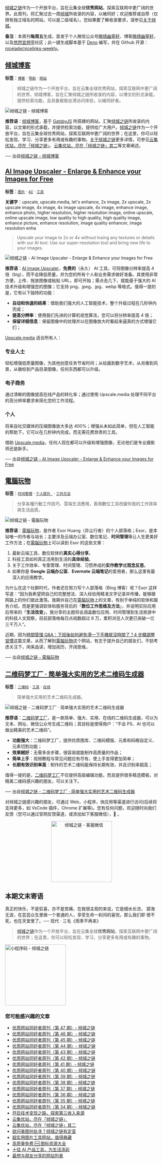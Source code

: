 [倾城之链](https://nicelinks.site/?utm_source=weekly)作为一个开放平台，旨在云集全球**优秀网站**，探索互联网中更广阔的世界。此周刊，将汇聚过去一周[倾城](https://nicelinks.site/?utm_source=weekly)所收录的内容，以飨同好；欢迎推荐或自荐（仅限有独立域名的网站，可以是二级域名）。您如果要了解收录要求，请参见[关于倾城](https://nicelinks.site/about?utm_source=weekly)。

**备注**：本周刊**每周五**生成，首发于个人微信公众号[晚晴幽草轩](https://mp.weixin.qq.com/mp/appmsgalbum?__biz=MzI5MDIwMzM2Mg==&action=getalbum&album_id=1530765143352082433&scene=173&from_msgid=2650641087&from_itemidx=1&count=3#wechat_redirect)、博客[晚晴幽草轩](https://www.jeffjade.com)，以及[悠然宜想亭](https://forum.lovejade.cn/)社区；此一键生成脚本基于 [Deno](https://nicelinks.site/post/602d30aad099ff5688618591) 编写，并在 Github 开源：[nicejade/nicelinks-weekly](https://github.com/nicejade/nicelinks-weekly)。

## [倾城博客](https://nicelinks.site/post/61e03d6773f9dd1533f83415)

**标签**：[`博客`](https://nicelinks.site/tags/博客) · [`导航`](https://nicelinks.site/tags/导航) · [`网站`](https://nicelinks.site/tags/网站)

> 倾城之链作为一个开放平台，旨在云集全球优秀网站，探索互联网中更广阔的世界。倾城博客，旨在汇聚倾城之链所收录的内容，以博文的形式承载，提供检索功能，且具备极致丝滑访问体验，以飨同好者。

![倾城之链 - 倾城博客](https://oss.nicelinks.site/blog.nicelinks.site.png?x-oss-process=style/png2jpg)

**推荐语**：[倾城博客](https://nicelinks.site/redirect?url=https://blog.nicelinks.site/)，基于 [GatsbyJS](https://nicelinks.site/redirect?url=https://www.gatsbyjs.org/) 所搭建的网站，汇聚[倾城之链](https://nicelinks.site/)所收录的内容，以文章的形式承载，并提供检索功能，提供给广大用户。[倾城之链](https://nicelinks.site/)作为一个开放平台，旨在云集全球优秀网站，探索互联网中更广阔的世界；在这里，你可以轻松发现、学习、分享更多有用或有趣的事物。[关于倾城之链](https://nicelinks.site/about)更多详情，可参见[云集优站，尽在「倾城之链」](https://jeffjade.com/2017/12/31/136-talk-about-nicelinks-site/)、[云集优站，尽在「倾城之链」其二](https://www.jeffjade.com/2018/12/23/146-talk-about-nice-links/)等文章阐述。

── 出自[倾城之链 - 倾城博客](https://nicelinks.site/post/61e03d6773f9dd1533f83415)

## [AI Image Upscaler - Enlarge & Enhance your Images for Free](https://nicelinks.site/post/61e0132273f9dd1533f83413)

**标签**：[`图片`](https://nicelinks.site/tags/图片) · [`AI`](https://nicelinks.site/tags/AI) · [`工具`](https://nicelinks.site/tags/工具)

**关键字**：upscale, upscale.media, let's enhance, 2x image, 2x upscale, 2x upscale image, 4x image, 4x image upscale, 4x image, enhance image, enhance photo, higher resolution, higher resolution image, online upscale, online upscale image, low quality to high quality, high quality image, enhance picture, enhance resolution, image quality enhancer, image resolution enha

> Upscale your image to 2x or 4x without losing any textures or details with our AI tool. Use our super-resolution tool and bring new life to your images.

![倾城之链 - AI Image Upscaler - Enlarge & Enhance your Images for Free](https://oss.nicelinks.site/www.upscale.media.png?x-oss-process=style/png2jpg)

**推荐语**：[AI Image Upscaler](https://nicelinks.site/redirect?url=https://www.upscale.media/)，**免费的**（永久） AI 工具，可将图像分辨率提高 4 倍（big），而不会降低质量，并为您的所有个人和业务需求做好准备。其使用非常方便，上传、拖放图像或粘贴 URL，即可开始；需点击几下，就能基于强大的 AI 技术升级和增强您的图像；它支持 png、jpeg、jpg、webp 等格式。值得一提的是，它有以下独特的功能：

- **自动和快速的结果**：借助我们强大的人工智能技术，整个升级过程在几秒钟内完成；
- **提高分辨率**：使用我们先进的计算机视觉算法，您可以将分辨率提高 4 倍；
- **保留详细信息**：保留图像中的纹理并以在图像放大时看起来逼真的方式增强它们；

[Upscale.media](https://nicelinks.site/redirect?url=https://www.upscale.media/) 适合所有人：

### 专业人士

轻松增强低质量图像，为其他创意任务节省时间；从绘画到数字艺术，从肖像到风景，从徽标到产品目录图像，任何东西都可以升级。

### 电子商务

通过清晰的图像提高在线产品的转化率；通过使用 Upscale.media 处理不同平台的高分辨率要求来简化您的工作流程。

### 个人

将来自社交媒体的压缩图像放大多达 400%；增强从未如此简单，但在人工智能的帮助下，它可以在几秒钟内完成，而无需花费昂贵的工具。

借助 [Upscale.media](https://nicelinks.site/redirect?url=https://www.upscale.media/)，任何人现在都可以升级和增强图像，无论他们是专业摄影师还是新手。

── 出自[倾城之链 - AI Image Upscaler - Enlarge & Enhance your Images for Free](https://nicelinks.site/post/61e0132273f9dd1533f83413)

## [電腦玩物](https://nicelinks.site/post/61e003c973f9dd1533f83411)

**标签**：[`时间管理`](https://nicelinks.site/tags/时间管理) · [`个人提升 `](https://nicelinks.site/tags/个人提升) · [`工作方法`](https://nicelinks.site/tags/工作方法)

> 分享各種行動工作技巧、雲端生活應用，善用數位工具改變你我的工作效率與生活品質。

![倾城之链 - 電腦玩物](https://oss.nicelinks.site/www.playpcesor.com.png?x-oss-process=style/png2jpg)

**推荐语**：[電腦玩物](https://nicelinks.site/redirect?url=https://www.playpcesor.com/)，是作者 Esor Huang（异尘行者）的个人部落格；Esor，是本站唯一的作者与站长；主要涉及云端办公室、数位笔记、**时间管理**等让人生更美好工作方法；在[電腦玩物](https://nicelinks.site/redirect?url=https://www.playpcesor.com/)上可以读到 Esor 的这些文章：

1. 最新云端工具、数位软体的**真实心得分享**。
2. 科技工具如何真正活用到生活的**具体经验**。
3. 关于工作效率、专案管理、时间管理、习惯养成的**实作教学**或**观念反思**。
4. 如果你是 **Google 云端办公室**、**Evernote 云端笔记**的爱用者，那么这里有最深入的应用教学。

为什么在这个社群时代，作者还在努力写个人部落格（Blog 博客）呢？Esor 这样写道：“因为我希望把自己的完整想法、深入经验用精准文字记录并传播，能够跟网路上的你们彼此激荡。我期许自己在[電腦玩物](https://nicelinks.site/redirect?url=https://www.playpcesor.com/)上的文章，有别于单纯的软体和服务介绍，而是更强调软体和服务背后的「**数位工作思维及方法**」，并说明实际应用后带来的「**生活改变**」，我分享的主题将会涵盖数位应用、时间管理到生活旅游中的科技人文观察，目前部落格每日点阅数超过 8 万，累积浏览人次更已突破一亿三千万人“。

近期，因为[時間管理 Q&A：下班後如何避免滑一下手機就沒時間了？4 步驟調整習慣](https://nicelinks.site/redirect?url=https://www.playpcesor.com/2022/01/q.html)这篇文章，从而了解到[電腦玩物](https://nicelinks.site/redirect?url=https://www.playpcesor.com/)这个网站，有志于提升自己的朋友们，不妨考虑关注下，闲来品读，增加阅历，开阔思维。

── 出自[倾城之链 - 電腦玩物](https://nicelinks.site/post/61e003c973f9dd1533f83411)

## [二维码梦工厂 · 简单强大实用的艺术二维码生成器](https://nicelinks.site/post/61dfba2e73f9dd1533f8340f)

**标签**：[`二维码`](https://nicelinks.site/tags/二维码) · [`工具`](https://nicelinks.site/tags/工具) · [`在线`](https://nicelinks.site/tags/在线)

> 简单强大实用的艺术二维码生成器。

![倾城之链 - 二维码梦工厂 · 简单强大实用的艺术二维码生成器](https://oss.nicelinks.site/www.qrdream.com.png?x-oss-process=style/png2jpg)

**推荐语**：[二维码梦工厂](https://nicelinks.site/redirect?url=https://www.qrdream.com/)，是一款简单、强大、实用、在线的二维码生成器，可以为文本、网址、微信公众号生成二维码；其目标是使得用户：“不会 PS、AI 也可以做出精美的艺术二维码”。

- **功能强大**：二维码梦工厂，提供优质图库、二维码模版、元素和码眼自定义、元素切割功能；
- **效果贼好**：无需多余步骤，很容易就能制作高质量的作品；
- **简单上手**：视频教程与常见问题应有尽有，使上手变得更加简单；
- **长期有效识别率高**：制作的艺术二维码能保持长期有效，并且识别率超高；

值得一提的是，[二维码梦工厂](https://nicelinks.site/redirect?url=https://www.qrdream.com/)不仅提供高级编辑功能，而且提供很多精选模板，对精美二维码感兴趣的朋友，可以关注下。

── 出自[倾城之链 - 二维码梦工厂 · 简单强大实用的艺术二维码生成器](https://nicelinks.site/post/61dfba2e73f9dd1533f8340f)

对倾城之链感兴趣的朋友，可通过 Web，小程序，快应用等渠道进行访问(后续将支持更多，如 VsCode 插件，Chrome 扩展等)。您有任何问题，欢迎随时向我们反馈（您可以通过官网反馈渠道，或添加如下客服微信），🤲 。

<div align="center"><img src="https://image.nicelinks.site/%E5%80%BE%E5%9F%8E%E4%B9%8B%E9%93%BE-%E5%BE%AE%E4%BF%A1-mini.jpeg" style="width: 200px;min-width: 200px;" alt="倾城之链 - 客服微信"></div>

## 本期文末寄语

真正的快乐，不是狂喜，亦不是苦痛，在我很主观的来说，它是细水长流， 碧海无波，在芸芸众生里做一个普通的人，享受生命一刹间的喜悦，那么我们即 使不死，也在天堂里了。── 现代 · 三毛《雨季不再来》

> [倾城之链](https://nicelinks.site/?utm_source=weekly)作为一个开放平台，旨在云集全球**优秀网站**，探索互联网中更广阔的世界；在这里，你可以轻松发现、学习、分享更多有用或有趣的事物。

<img src="https://image.nicelinks.site/nicelinks-miniprogram-code.jpeg?imageView2/1/w/300/h/300/interlace/1/ignore-error/1" style="width: 200px;min-width: 200px;" alt="小程序码 - 倾城之链"/>

### 您可能感兴趣的文章

- [优质网站同好者周刊（第 47 期）- 倾城之链](https://blog.nicelinks.site/weekly-047/)
- [优质网站同好者周刊（第 46 期）- 倾城之链](https://blog.nicelinks.site/weekly-046/)
- [优质网站同好者周刊（第 45 期）- 倾城之链](https://forum.lovejade.cn/d/132-45)
- [优质网站同好者周刊（第 44 期）- 倾城之链](https://forum.lovejade.cn/d/130-44)
- [优质网站同好者周刊（第 43 期）- 倾城之链](https://forum.lovejade.cn/d/127-43)
- [优质网站同好者周刊（第 42 期）- 倾城之链](https://forum.lovejade.cn/d/125-42)
- [优质网站同好者周刊（第 41 期）- 倾城之链](https://forum.lovejade.cn/d/121-41)
- [优质网站同好者周刊（第 40 期）- 倾城之链](https://forum.lovejade.cn/d/119-40)
- [优质网站同好者周刊（第 39 期）- 倾城之链](https://forum.lovejade.cn/d/118-39)
- [优质网站同好者周刊（第 38 期）- 倾城之链](https://forum.lovejade.cn/d/116-38)
- [优质网站同好者周刊（第 37 期）- 倾城之链](https://forum.lovejade.cn/d/112-37)
- [优质网站同好者周刊（第 36 期）- 倾城之链](https://forum.lovejade.cn/d/109-36)
- [优质网站同好者周刊（第 35 期）- 倾城之链](https://forum.lovejade.cn/d/106-35)
- [优质网站同好者周刊（第 34 期）- 倾城之链](https://forum.lovejade.cn/d/101-34)
- [开启技术变现之路，探索第三收入来源](https://www.jeffjade.com/2020/11/17/173-talk-about-nice-links/)
- [云集优站，尽在「倾城之链」](https://www.jeffjade.com/2017/12/31/136-talk-about-nicelinks-site/)
- [云集优站，尽在「倾城之链」其二](https://www.jeffjade.com/2018/12/23/146-talk-about-nice-links/)
- [欲问美图何处寻？倾城之链有定音](https://www.jeffjade.com/2019/02/17/151-aweome-beautiful-picture-website-list/ "欲问美图何处寻？倾城之链有定音")
- [超实用图片工具网站，值得典藏](https://www.jeffjade.com/2020/07/27/165-aweome-picture-tool-website-list/)
- [高质量免费 🆓 图标资源大全](https://www.jeffjade.com/2020/09/11/169-high-quality-free-icon-resource-collection/)
- [十佳 AI 产品工具，为生活添彩](https://www.jeffjade.com/2020/09/23/170-list-of-top-20-ai-product-tools/)
- [最想与朋友分享的网站列表](https://www.jeffjade.com/2020/09/01/168-list-of-websites-i-most-want-to-share-with-my-friends/)
